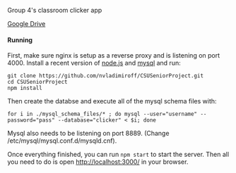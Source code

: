 Group 4's classroom clicker app

[Google Drive](https://drive.google.com/open?id=0BwiB_LZjyFkDQ21FT1dZWG1OUUk)

#### Running
First, make sure nginx is setup as a reverse proxy and is listening on port 4000. Install a recent version of [node.js](https://nodejs.org/en/) and [mysql](http://www.mysql.com) and run:
```
git clone https://github.com/nvladimiroff/CSUSeniorProject.git
cd CSUSeniorProject
npm install
```

Then create the databse and execute all of the mysql schema files with:
```
for i in ./mysql_schema_files/* ; do mysql --user="username" --password="pass" --database="clicker" < $i; done
```

Mysql also needs to be listening on port 8889. (Change /etc/mysql/mysql.conf.d/mysqld.cnf).

Once everything finished, you can run ```npm start``` to start the server. Then all you need to do is open [http://localhost:3000/](http://localhost:3000/) in your browser.
